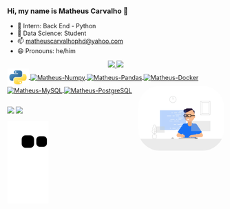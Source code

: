 ### Hi, my name is Matheus Carvalho 👋

- 🔭 Intern: Back End - Python
- 🌱 Data Science: Student
- 📫 matheuscarvalhophd@yahoo.com
- 😄 Pronouns: he/him

<div align="center">
  <a href="https://github.com/matheusluancarvalho">
  <img height="180em" src="https://github-readme-stats.vercel.app/api?username=matheusluancarvalho&show_icons=true&theme=dracula&include_all_commits=true&count_private=true"/>
  <img height="180em" src="https://github-readme-stats.vercel.app/api/top-langs/?username=matheusluancarvalho&layout=compact&langs_count=7&theme=dracula"/>
</div>
  
  <img align="center" alt="Matheus-Python" height="40" width="50" src="https://raw.githubusercontent.com/devicons/devicon/master/icons/python/python-original.svg">
  <img align="center" alt="Matheus-Numpy" height="60" width="70" src="https://cdn.jsdelivr.net/gh/devicons/devicon/icons/numpy/numpy-original-wordmark.svg">
  <img align="center" alt="Matheus-Pandas" height="50" width="60" src="https://cdn.jsdelivr.net/gh/devicons/devicon/icons/pandas/pandas-original-wordmark.svg">
  
  <img align="center" alt="Matheus-Docker" height="60" width="70" src="https://cdn.jsdelivr.net/gh/devicons/devicon/icons/docker/docker-original-wordmark.svg">
  <img align="center" alt="Matheus-MySQL" height="60" width="70" src="https://cdn.jsdelivr.net/gh/devicons/devicon/icons/mysql/mysql-original-wordmark.svg">
  <img align="center" alt="Matheus-PostgreSQL" height="50" width="60" src="https://cdn.jsdelivr.net/gh/devicons/devicon/icons/postgresql/postgresql-plain-wordmark.svg">
    
<img align="right" alt="Matheus-Developer" height="150" style="border-radius:50px;" src="https://github.com/matheusluancarvalho/matheusluancarvalho/blob/main/developer-dribbble.gif">
</div>

 ##
  
<div>
  <a href = "mailto:matheusluancarvalho@gmail.com"><img src="https://img.shields.io/badge/Gmail-D14836?style=for-the-badge&logo=gmail&logoColor=white" target="_blank"></a>
  <a href="https://www.linkedin.com/in/matheus-carvalho-127a21221/" target="_blank"><img src="https://img.shields.io/badge/-LinkedIn-%230077B5?style=for-the-badge&logo=linkedin&logoColor=white" target="_blank"></a>
  
  ![Snake animation](https://github.com/rafaballerini/rafaballerini/blob/output/github-contribution-grid-snake.svg)
</div>
